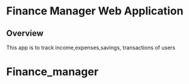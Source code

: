 # Finance Manager Web Application

## Overview
This app is to track income,expenses,savings, transactions of users


# Finance_manager
